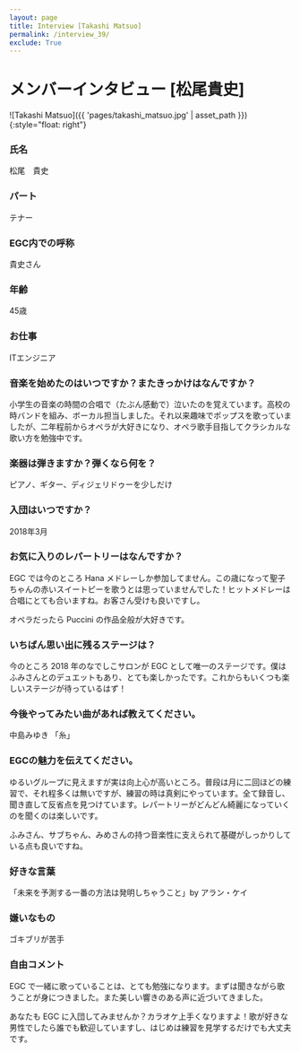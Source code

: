 ```yaml
---
layout: page
title: Interview [Takashi Matsuo]
permalink: /interview_39/
exclude: True
---
```


# メンバーインタビュー [松尾貴史]

![Takashi Matsuo]({{ 'pages/takashi_matsuo.jpg' | asset_path }}){:style="float: right"}

### 氏名

松尾　貴史

### パート

テナー

### EGC内での呼称

貴史さん

### 年齢

45歳

### お仕事

ITエンジニア

### 音楽を始めたのはいつですか？またきっかけはなんですか？

小学生の音楽の時間の合唱で（たぶん感動で）泣いたのを覚えています。高校の時バンドを組み、ボーカル担当しました。それ以来趣味でポップスを歌っていましたが、二年程前からオペラが大好きになり、オペラ歌手目指してクラシカルな歌い方を勉強中です。

### 楽器は弾きますか？弾くなら何を？

ピアノ、ギター、ディジェリドゥーを少しだけ

### 入団はいつですか？

2018年3月

### お気に入りのレパートリーはなんですか？

EGC では今のところ Hana メドレーしか参加してません。この歳になって聖子ちゃんの赤いスイートピーを歌うとは思っていませんでした！ヒットメドレーは合唱にとても合いますね。お客さん受けも良いですし。

オペラだったら Puccini の作品全般が大好きです。

### いちばん思い出に残るステージは？

今のところ 2018 年のなでしこサロンが EGC として唯一のステージです。僕はふみさんとのデュエットもあり、とても楽しかったです。これからもいくつも楽しいステージが待っているはず！

### 今後やってみたい曲があれば教えてください。

中島みゆき 「糸」

### EGCの魅力を伝えてください。

ゆるいグループに見えますが実は向上心が高いところ。普段は月に二回ほどの練習で、それ程多くは無いですが、練習の時は真剣にやっています。全て録音し、聞き直して反省点を見つけています。レパートリーがどんどん綺麗になっていくのを聞くのは楽しいです。

ふみさん、サブちゃん、みめさんの持つ音楽性に支えられて基礎がしっかりしている点も良いですね。

### 好きな言葉

「未来を予測する一番の方法は発明しちゃうこと」by アラン・ケイ

### 嫌いなもの

ゴキブリが苦手

### 自由コメント

EGC で一緒に歌っていることは、とても勉強になります。まずは聞きながら歌うことが身につきました。また美しい響きのある声に近づいてきました。

あなたも EGC に入団してみませんか？カラオケ上手くなりますよ！歌が好きな男性でしたら誰でも歓迎していますし、はじめは練習を見学するだけでも大丈夫です。
